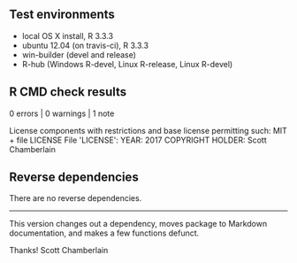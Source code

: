 ## Test environments

* local OS X install, R 3.3.3
* ubuntu 12.04 (on travis-ci), R 3.3.3
* win-builder (devel and release)
* R-hub (Windows R-devel, Linux R-release, Linux R-devel)

## R CMD check results

0 errors | 0 warnings | 1 note

License components with restrictions and base license permitting such:
  MIT + file LICENSE
File 'LICENSE':
  YEAR: 2017
  COPYRIGHT HOLDER: Scott Chamberlain

## Reverse dependencies

There are no reverse dependencies.

---

This version changes out a dependency, moves package to 
Markdown documentation, and makes a few functions defunct.

Thanks!
Scott Chamberlain

